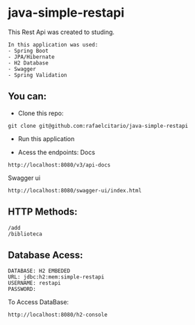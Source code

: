 # java-simple-restapi
This Rest Api was created to studing.
```
In this application was used:
- Spring Boot
- JPA/Hibernate
- H2 Database
- Swagger
- Spring Validation
```
  ## You can:

  - Clone this repo:
  ```
  git clone git@github.com:rafaelcitario/java-simple-restapi
  ```

  - Run this application

  - Acess the endpoints:
  Docs
  ```
  http://localhost:8080/v3/api-docs
  ```
  Swagger ui
  ```
  http://localhost:8080/swagger-ui/index.html
  ```

## HTTP Methods:
```
/add
/biblioteca
```
## Database Acess:
```
DATABASE: H2 EMBEDED
URL: jdbc:h2:mem:simple-restapi
USERNAME: restapi
PASSWORD:
```
To Access DataBase:
```
http://localhost:8080/h2-console
```












  
